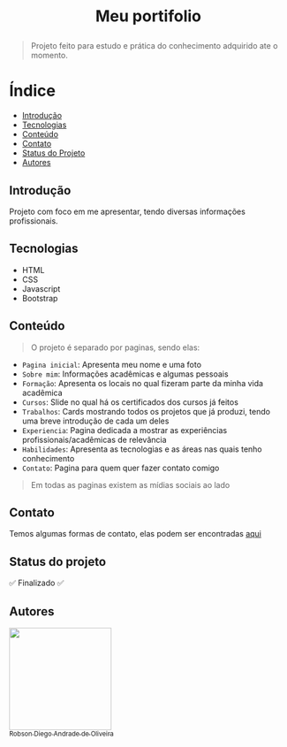 
<h1 align="center">
  <p>Meu portifolio</p>
</h1>

> Projeto feito para estudo e prática do conhecimento adquirido ate o momento.

# Índice 

* [Introdução](##Introdução)
* [Tecnologias](##Tecnologias)
* [Conteúdo](##Conteúdo)
* [Contato](##Contato)
* [Status do Projeto](##Status-do-projeto)
* [Autores](##Autores)


## Introdução
Projeto com foco em me apresentar, tendo diversas informações profissionais.

## Tecnologias

* HTML
* CSS
* Javascript
* Bootstrap

## Conteúdo

> O projeto é separado por paginas, sendo elas:

- `Pagina inicial`: Apresenta meu nome e uma foto
- `Sobre mim`: Informações acadêmicas e algumas pessoais
- `Formação`: Apresenta os locais no qual fizeram parte da minha vida acadêmica
- `Cursos`: Slide no qual há os certificados dos cursos já  feitos
- `Trabalhos`: Cards mostrando todos os projetos que já  produzi, tendo uma breve introdução de cada um deles
- `Experiencia`: Pagina dedicada a mostrar as experiências profissionais/acadêmicas de relevância
- `Habilidades`: Apresenta as tecnologias e as áreas nas quais tenho conhecimento
- `Contato`: Pagina para quem quer fazer contato comigo

> Em todas as paginas existem as mídias sociais ao lado

## Contato
Temos algumas formas de contato, elas podem ser encontradas [aqui](https://github.com/TheRealRobinho)

## Status do projeto
:white_check_mark: Finalizado :white_check_mark:

## Autores
[<img src="https://avatars.githubusercontent.com/u/77800184?v=4" width=185><br><sub>Robson Diego Andrade de Oliveira</sub>](https://github.com/TheRealRobinho)
